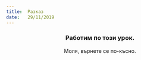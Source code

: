 ```yaml
---
title:  Разказ
date:   29/11/2019
---
```


### <center>Работим по този урок.</center>
<center>Моля, върнете се по-късно.</center>